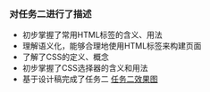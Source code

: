 ### 对任务二进行了描述
- 初步掌握了常用HTML标签的含义、用法
- 理解语义化，能够合理地使用HTML标签来构建页面
- 了解了CSS的定义、概念
- 初步掌握了CSS选择器的含义和用法
- 基于设计稿完成了任务二
[任务二效果图](https://moneylq.github.io/Baidu_IFE/%E5%B0%8F%E8%96%87%E8%AF%BE%E5%A0%82/task_2/)
